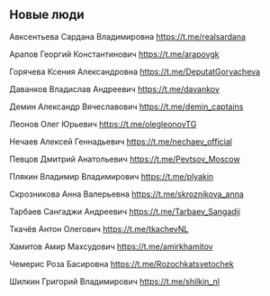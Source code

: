 ## Новые люди

Авксентьева Сардана Владимировна
https://t.me/realsardana

Арапов Георгий Константинович
https://t.me/arapovgk

Горячева Ксения Александровна
https://t.me/DeputatGoryacheva

Даванков Владислав Андреевич
https://t.me/davankov

Демин Александр Вячеславович
https://t.me/demin_captains

Леонов Олег Юрьевич
https://t.me/olegleonovTG

Нечаев Алексей Геннадьевич
https://t.me/nechaev_official

Певцов Дмитрий Анатольевич
https://t.me/Pevtsov_Moscow

Плякин Владимир Владимирович
https://t.me/plyakin

Скрозникова Анна Валерьевна
https://t.me/skroznikova_anna

Тарбаев Сангаджи Андреевич
https://t.me/Tarbaev_Sangadji

Ткачёв Антон Олегович
https://t.me/tkachevNL

Хамитов Амир Махсудович
https://t.me/amirkhamitov

Чемерис Роза Басировна
https://t.me/Rozochkatsvetochek

Шилкин Григорий Владимирович
https://t.me/shilkin_nl
